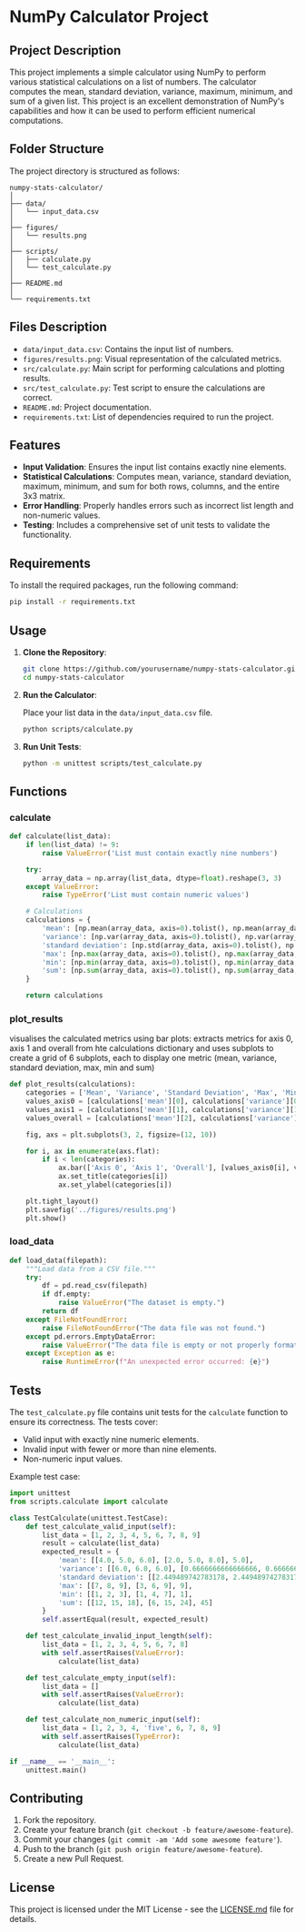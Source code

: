 # NumPy Calculator Project

## Project Description

This project implements a simple calculator using NumPy to perform various statistical calculations on a list of numbers. 
The calculator computes the mean, standard deviation, variance, maximum, minimum, and sum of a given list. This project 
is an excellent demonstration of NumPy's capabilities and how it can be used to perform efficient numerical computations.

## Folder Structure

The project directory is structured as follows:

```
numpy-stats-calculator/
│
├── data/
│   └── input_data.csv
│
├── figures/
│   └── results.png
│
├── scripts/
│   ├── calculate.py
│   └── test_calculate.py
│
├── README.md
│
└── requirements.txt
```

## Files Description

- `data/input_data.csv`: Contains the input list of numbers.
- `figures/results.png`: Visual representation of the calculated metrics.
- `src/calculate.py`: Main script for performing calculations and plotting results.
- `src/test_calculate.py`: Test script to ensure the calculations are correct.
- `README.md`: Project documentation.
- `requirements.txt`: List of dependencies required to run the project.


## Features

- **Input Validation**: Ensures the input list contains exactly nine elements.
- **Statistical Calculations**: Computes mean, variance, standard deviation, maximum, minimum, and sum for both rows, columns, and the entire 3x3 matrix.
- **Error Handling**: Properly handles errors such as incorrect list length and non-numeric values.
- **Testing**: Includes a comprehensive set of unit tests to validate the functionality.

## Requirements

To install the required packages, run the following command:

```bash
pip install -r requirements.txt
```

## Usage

1. **Clone the Repository**:

    ```bash
    git clone https://github.com/yourusername/numpy-stats-calculator.git
    cd numpy-stats-calculator
    ```

2. **Run the Calculator**:

    Place your list data in the `data/input_data.csv` file.

    ```bash
    python scripts/calculate.py
    ```

3. **Run Unit Tests**:

    ```bash
    python -m unittest scripts/test_calculate.py
    ```

## Functions

### calculate

```python
def calculate(list_data):
    if len(list_data) != 9:
        raise ValueError('List must contain exactly nine numbers')

    try:
        array_data = np.array(list_data, dtype=float).reshape(3, 3)
    except ValueError:
        raise TypeError('List must contain numeric values')

    # Calculations
    calculations = {
        'mean': [np.mean(array_data, axis=0).tolist(), np.mean(array_data, axis=1).tolist(), np.mean(array_data).tolist()],
        'variance': [np.var(array_data, axis=0).tolist(), np.var(array_data, axis=1).tolist(), np.var(array_data).tolist()],
        'standard deviation': [np.std(array_data, axis=0).tolist(), np.std(array_data, axis=1).tolist(), np.std(array_data).tolist()],
        'max': [np.max(array_data, axis=0).tolist(), np.max(array_data, axis=1).tolist(), np.max(array_data).tolist()],
        'min': [np.min(array_data, axis=0).tolist(), np.min(array_data, axis=1).tolist(), np.min(array_data).tolist()],
        'sum': [np.sum(array_data, axis=0).tolist(), np.sum(array_data, axis=1).tolist(), np.sum(array_data).tolist()]
    }

    return calculations
```

### plot_results

visualises the calculated metrics using bar plots: extracts metrics for axis 0, axis 1 and overall from hte calculations
dictionary and uses subplots to create a grid of 6 subplots, each to display one metric (mean, variance, standard 
deviation, max, min and sum)

```python
def plot_results(calculations):
    categories = ['Mean', 'Variance', 'Standard Deviation', 'Max', 'Min', 'Sum']
    values_axis0 = [calculations['mean'][0], calculations['variance'][0], calculations['standard deviation'][0], calculations['max'][0], calculations['min'][0], calculations['sum'][0]]
    values_axis1 = [calculations['mean'][1], calculations['variance'][1], calculations['standard deviation'][1], calculations['max'][1], calculations['min'][1], calculations['sum'][1]]
    values_overall = [calculations['mean'][2], calculations['variance'][2], calculations['standard deviation'][2], calculations['max'][2], calculations['min'][2], calculations['sum'][2]]

    fig, axs = plt.subplots(3, 2, figsize=(12, 10))

    for i, ax in enumerate(axs.flat):
        if i < len(categories):
            ax.bar(['Axis 0', 'Axis 1', 'Overall'], [values_axis0[i], values_axis1[i], values_overall[i]], color=['#5DADE2', '#48C9B0', '#F4D03F'])
            ax.set_title(categories[i])
            ax.set_ylabel(categories[i])

    plt.tight_layout()
    plt.savefig('../figures/results.png')
    plt.show()
```


### load_data

```python
def load_data(filepath):
    """Load data from a CSV file."""
    try:
        df = pd.read_csv(filepath)
        if df.empty:
            raise ValueError("The dataset is empty.")
        return df
    except FileNotFoundError:
        raise FileNotFoundError("The data file was not found.")
    except pd.errors.EmptyDataError:
        raise ValueError("The data file is empty or not properly formatted.")
    except Exception as e:
        raise RuntimeError(f"An unexpected error occurred: {e}")
```

## Tests

The `test_calculate.py` file contains unit tests for the `calculate` function to ensure its correctness. The tests cover:

- Valid input with exactly nine numeric elements.
- Invalid input with fewer or more than nine elements.
- Non-numeric input values.

Example test case:

```python
import unittest
from scripts.calculate import calculate

class TestCalculate(unittest.TestCase):
    def test_calculate_valid_input(self):
        list_data = [1, 2, 3, 4, 5, 6, 7, 8, 9]
        result = calculate(list_data)
        expected_result = {
            'mean': [[4.0, 5.0, 6.0], [2.0, 5.0, 8.0], 5.0],
            'variance': [[6.0, 6.0, 6.0], [0.6666666666666666, 0.6666666666666666, 0.6666666666666666], 6.666666666666667],
            'standard deviation': [[2.449489742783178, 2.449489742783178, 2.449489742783178], [0.816496580927726, 0.816496580927726, 0.816496580927726], 2.581988897471611],
            'max': [[7, 8, 9], [3, 6, 9], 9],
            'min': [[1, 2, 3], [1, 4, 7], 1],
            'sum': [[12, 15, 18], [6, 15, 24], 45]
        }
        self.assertEqual(result, expected_result)

    def test_calculate_invalid_input_length(self):
        list_data = [1, 2, 3, 4, 5, 6, 7, 8]
        with self.assertRaises(ValueError):
            calculate(list_data)

    def test_calculate_empty_input(self):
        list_data = []
        with self.assertRaises(ValueError):
            calculate(list_data)

    def test_calculate_non_numeric_input(self):
        list_data = [1, 2, 3, 4, 'five', 6, 7, 8, 9]
        with self.assertRaises(TypeError):
            calculate(list_data)

if __name__ == '__main__':
    unittest.main()
```

## Contributing

1. Fork the repository.
2. Create your feature branch (`git checkout -b feature/awesome-feature`).
3. Commit your changes (`git commit -am 'Add some awesome feature'`).
4. Push to the branch (`git push origin feature/awesome-feature`).
5. Create a new Pull Request.

## License

This project is licensed under the MIT License - see the [LICENSE.md](LICENSE.md) file for details.